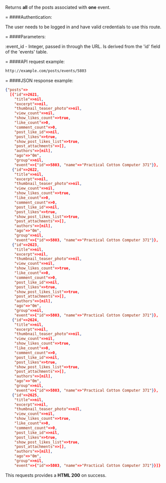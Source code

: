 <!-- --- title: GET /posts/event/:event_id -->

Returns **all** of the posts associated with **one** event.

=
####Authentication:

The user needs to be logged in and have valid credentials to use this route.

=
####Parameters:

:event_id - Integer, passed in through the URL. Is derived from the 'id' field of the 'events' table.


=
####API request example:
```html
http://example.com/posts/events/5803
```

=
####JSON response example:

```json
{"posts"=>
  [{"id"=>2621,
    "title"=>nil,
    "excerpt"=>nil,
    "thumbnail_teaser_photo"=>nil,
    "view_count"=>nil,
    "show_likes_count"=>true,
    "like_count"=>0,
    "comment_count"=>0,
    "post_like_id"=>nil,
    "post_likes"=>true,
    "show_post_likes_list"=>true,
    "post_attachments"=>[],
    "authors"=>[nil],
    "ago"=>"0m",
    "group"=>nil,
    "event"=>{"id"=>5803, "name"=>"Practical Cotton Computer 371"}},
   {"id"=>2622,
    "title"=>nil,
    "excerpt"=>nil,
    "thumbnail_teaser_photo"=>nil,
    "view_count"=>nil,
    "show_likes_count"=>true,
    "like_count"=>0,
    "comment_count"=>0,
    "post_like_id"=>nil,
    "post_likes"=>true,
    "show_post_likes_list"=>true,
    "post_attachments"=>[],
    "authors"=>[nil],
    "ago"=>"0m",
    "group"=>nil,
    "event"=>{"id"=>5803, "name"=>"Practical Cotton Computer 371"}},
   {"id"=>2623,
    "title"=>nil,
    "excerpt"=>nil,
    "thumbnail_teaser_photo"=>nil,
    "view_count"=>nil,
    "show_likes_count"=>true,
    "like_count"=>0,
    "comment_count"=>0,
    "post_like_id"=>nil,
    "post_likes"=>true,
    "show_post_likes_list"=>true,
    "post_attachments"=>[],
    "authors"=>[nil],
    "ago"=>"0m",
    "group"=>nil,
    "event"=>{"id"=>5803, "name"=>"Practical Cotton Computer 371"}},
   {"id"=>2624,
    "title"=>nil,
    "excerpt"=>nil,
    "thumbnail_teaser_photo"=>nil,
    "view_count"=>nil,
    "show_likes_count"=>true,
    "like_count"=>0,
    "comment_count"=>0,
    "post_like_id"=>nil,
    "post_likes"=>true,
    "show_post_likes_list"=>true,
    "post_attachments"=>[],
    "authors"=>[nil],
    "ago"=>"0m",
    "group"=>nil,
    "event"=>{"id"=>5803, "name"=>"Practical Cotton Computer 371"}},
   {"id"=>2625,
    "title"=>nil,
    "excerpt"=>nil,
    "thumbnail_teaser_photo"=>nil,
    "view_count"=>nil,
    "show_likes_count"=>true,
    "like_count"=>0,
    "comment_count"=>0,
    "post_like_id"=>nil,
    "post_likes"=>true,
    "show_post_likes_list"=>true,
    "post_attachments"=>[],
    "authors"=>[nil],
    "ago"=>"0m",
    "group"=>nil,
    "event"=>{"id"=>5803, "name"=>"Practical Cotton Computer 371"}}]}
```

This requests provides a <strong>HTML 200</strong> on success.